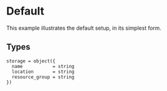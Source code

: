 # Default

This example illustrates the default setup, in its simplest form.

## Types

```hcl
storage = object({
  name           = string
  location       = string
  resource_group = string
})
```
